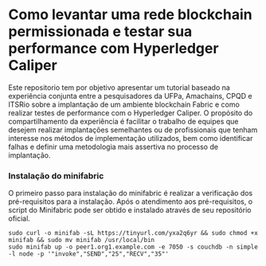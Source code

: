 # Como levantar uma rede blockchain permissionada e testar sua performance com Hyperledger Caliper 

Este repositorio tem por objetivo apresentar um tutorial baseado na experiência conjunta entre a pesquisadores da UFPa, Amachains, CPQD e ITSRio sobre a implantação de um ambiente blockchain Fabric e como realizar testes de performance com o Hyperledger Caliper. O propósito do compartilhamento da experiência é facilitar o trabalho de equipes que desejem realizar implantações semelhantes ou de profissionais que tenham interesse nos métodos de implementação utilizados, bem como identificar falhas e definir uma metodologia mais assertiva no processo de implantação.

### Instalação do minifabric

O primeiro passo para instalação do minifabric é realizar a verificação dos pré-requisitos para a instalação. Após o atendimento aos pré-requisitos, o script do Minifabric pode ser obtido e instalado através de seu repositório oficial.

```
sudo curl -o minifab -sL https://tinyurl.com/yxa2q6yr && sudo chmod +x minifab && sudo mv minifab /usr/local/bin
sudo minifab up -o peer1.org1.example.com -e 7050 -s couchdb -n simple -l node -p '"invoke","SEND","25","RECV","35"' 
```
